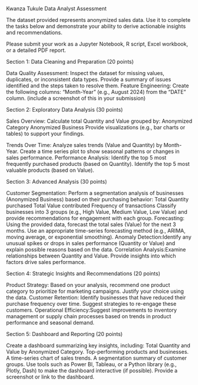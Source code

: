 Kwanza Tukule Data Analyst Assessment


 The dataset provided represents anonymized sales data. Use it to complete the tasks below and demonstrate your ability to derive actionable insights and recommendations.

Please submit your work as a Jupyter Notebook, R script, Excel workbook, or a detailed PDF report.


Section 1: Data Cleaning and Preparation (20 points)

Data Quality Assessment: Inspect the dataset for missing values, duplicates, or inconsistent data types. Provide a summary of issues identified and the steps taken to resolve them.
Feature Engineering: Create the following columns: “Month-Year” (e.g., August 2024) from the “DATE” column. (include a screenshot of this in your submission)

Section 2: Exploratory Data Analysis (30 points)

Sales Overview:
Calculate total Quantity and Value grouped by:
Anonymized Category
Anonymized Business
Provide visualizations (e.g., bar charts or tables) to support your findings.

Trends Over Time: Analyze sales trends (Value and Quantity) by Month-Year. Create a time series plot to show seasonal patterns or changes in sales performance.
Performance Analysis:
Identify the top 5 most frequently purchased products (based on Quantity).
Identify the top 5 most valuable products (based on Value).


Section 3: Advanced Analysis (30 points)

Customer Segmentation:
Perform a segmentation analysis of businesses (Anonymized Business) based on their purchasing behavior:
Total Quantity purchased
Total Value contributed
Frequency of transactions
Classify businesses into 3 groups (e.g., High Value, Medium Value, Low Value) and provide recommendations for engagement with each group.
Forecasting: Using the provided data, forecast the total sales (Value) for the next 3 months. Use an appropriate time-series forecasting method (e.g., ARIMA, moving average, or exponential smoothing).
Anomaly Detection:Identify any unusual spikes or drops in sales performance (Quantity or Value) and explain possible reasons based on the data.
Correlation Analysis:Examine relationships between Quantity and Value. Provide insights into which factors drive sales performance.

Section 4: Strategic Insights and Recommendations (20 points)

Product Strategy: Based on your analysis, recommend one product category to prioritize for marketing campaigns. Justify your choice using the data.
Customer Retention: Identify businesses that have reduced their purchase frequency over time. Suggest strategies to re-engage these customers.
Operational Efficiency:Suggest improvements to inventory management or supply chain processes based on trends in product performance and seasonal demand.

Section 5: Dashboard and Reporting (20 points)

Create a dashboard summarizing key insights, including:
Total Quantity and Value by Anonymized Category.
Top-performing products and businesses.
A time-series chart of sales trends.
A segmentation summary of customer groups.
Use tools such as Power BI, Tableau, or a Python library (e.g., Plotly, Dash) to make the dashboard interactive (if possible). Provide a screenshot or link to the dashboard.
